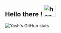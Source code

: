 ## Hello there ! <img alt="handwavegif" src="https://user-images.githubusercontent.com/39513876/112366216-8cfe7400-8cfe-11eb-8116-7d3dbae20e97.gif" width='40' height = '39'/>
![Yash's GitHub stats](https://github-readme-stats.vercel.app/api?username=conqryash007&show_icons=true&theme=radical)

